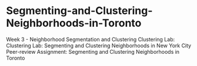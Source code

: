 # Segmenting-and-Clustering-Neighborhoods-in-Toronto
Week 3 - Neighborhood Segmentation and Clustering Clustering Lab: Clustering Lab: Segmenting and Clustering Neighborhoods in New York City Peer-review Assignment: Segmenting and Clustering Neighborhoods in Toronto
